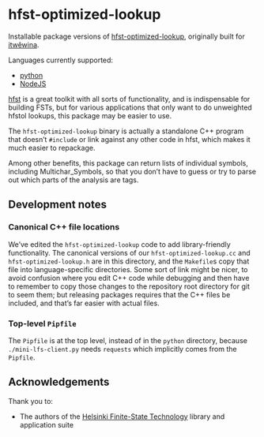 hfst-optimized-lookup
=====================

Installable package versions of [hfst-optimized-lookup][], originally
built for [itwêwina][].

[itwêwina]: https://itwewina.altlab.app
[hfst-optimized-lookup]: https://github.com/hfst/hfst/blob/master/tools/src/hfst-optimized-lookup.cc

Languages currently supported:
  - [python](python)
  - [NodeJS](node)

[hfst] is a great toolkit with all sorts of functionality, and is
indispensable for building FSTs, but for various applications that only
want to do unweighted hfstol lookups, this package may be easier to use.

[hfst]: https://github.com/hfst/hfst

The `hfst-optimized-lookup` binary is actually a standalone C++ program
that doesn’t `#include` or link against any other code in hfst, which makes
it much easier to repackage.

Among other benefits, this package can return lists of individual symbols,
including Multichar_Symbols, so that you don’t have to guess or try to
parse out which parts of the analysis are tags.

Development notes
-----------------

### Canonical C++ file locations

We’ve edited the `hfst-optimized-lookup` code to add library-friendly
functionality. The canonical versions of our `hfst-optimized-lookup.cc` and
`hfst-optimized-lookup.h` are in this directory, and the `Makefile`s copy
that file into language-specific directories. Some sort of link might be
nicer, to avoid confusion where you edit C++ code while debugging and then
have to remember to copy those changes to the repository root directory for
git to seem them; but releasing packages requires that the C++ files be
included, and that’s far easier with actual files.

### Top-level `Pipfile`

The `Pipfile` is at the top level, instead of in the `python` directory,
because `./mini-lfs-client.py` needs `requests` which implicitly comes from
the `Pipfile`.

Acknowledgements
----------------

Thank you to:

  - The authors of the [Helsinki Finite-State Technology][hfst] library and
    application suite

[hfst]: https://github.com/hfst/hfst
